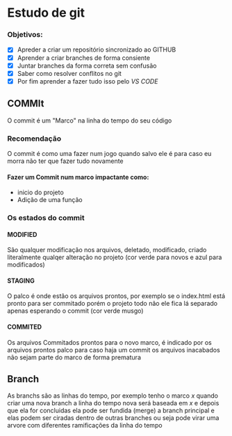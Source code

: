 # Estudo de git

### Objetivos:
   - [X] Apreder a criar um repositório sincronizado ao GITHUB
   - [X] Aprender a criar branches de forma consiente 
   - [X] Juntar branches da forma correta sem confusão
   - [X] Saber como resolver conflitos no git 
   - [X] Por fim aprender a fazer tudo isso pelo *VS CODE*

## COMMIt 

O commit é um "Marco" na linha do tempo do seu código

### Recomendação 
 O commit é como uma fazer num jogo quando salvo ele é para caso eu morra não ter que fazer tudo novamente  
  #### Fazer um Commit num marco impactante como:
   - inicio do projeto
   - Adição de uma função 

### Os estados do commit 

#### MODIFIED
São qualquer modificação nos arquivos, deletado, modificado, criado literalmente qualqer alteração no projeto (cor verde para novos e azul para modificados)
#### STAGING
O palco é onde estão os arquivos prontos, por exemplo se o index.html está pronto para ser commitado porém o projeto todo não ele fica lá separado apenas esperando o commit (cor verde musgo)
#### COMMITED 
Os arquivos Commitados prontos para o novo marco, é indicado por os arquivos prontos palco para caso haja um commit os arquivos inacabados não sejam parte do marco de forma prematura  

## Branch 

As branchs são as linhas do tempo, por exemplo tenho o marco *x* quando criar uma nova branch a linha do tempo nova será baseada em *x* e depois que ela for concluidas ela pode ser fundida (merge) a branch principal e elas podem ser ciradas dentro de outras branches ou seja pode virar uma arvore com diferentes ramificações da linha do tempo 